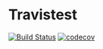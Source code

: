 # Travistest

[![Build Status](https://travis-ci.com/jzych/Travistest.svg?branch=master)](https://travis-ci.com/jzych/Travistest)
[![codecov](https://codecov.io/gh/jzych/Travistest/branch/master/graph/badge.svg)](https://codecov.io/gh/jzych/Travistest)
